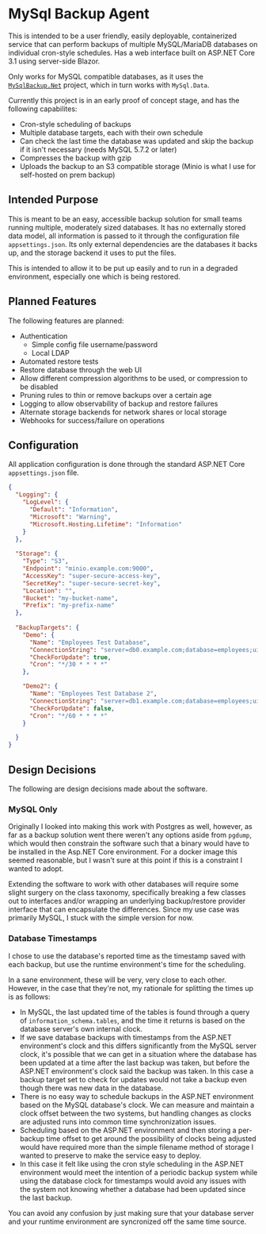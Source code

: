 # MySql Backup Agent

This is intended to be a user friendly, easily deployable, containerized service that can perform backups of multiple MySQL/MariaDB databases on individual cron-style schedules.  Has a web interface built on ASP.NET Core 3.1 using server-side Blazor.

Only works for MySQL compatible databases, as it uses the [`MySqlBackup.Net`](https://github.com/MySqlBackupNET/MySqlBackup.Net) project, which in turn works with `MySql.Data`.

Currently this project is in an early proof of concept stage, and has the following capabilites:

* Cron-style scheduling of backups
* Multiple database targets, each with their own schedule
* Can check the last time the database was updated and skip the backup if it isn't necessary (needs MySQL 5.7.2 or later)
* Compresses the backup with gzip 
* Uploads the backup to an S3 compatible storage (Minio is what I use for self-hosted on prem backup)

## Intended Purpose
This is meant to be an easy, accessible backup solution for small teams running multiple, moderately sized databases. It has no externally stored data model, all information is passed to it through the configuration file `appsettings.json`.  Its only external dependencies are the databases it backs up, and the storage backend it uses to put the files.

This is intended to allow it to be put up easily and to run in a degraded environment, especially one which is being restored.

## Planned Features

The following features are planned:

* Authentication
    * Simple config file username/password
    * Local LDAP 
* Automated restore tests
* Restore database through the web UI
* Allow different compression algorithms to be used, or compression to be disabled
* Pruning rules to thin or remove backups over a certain age
* Logging to allow observability of backup and restore failures
* Alternate storage backends for network shares or local storage
* Webhooks for success/failure on operations

## Configuration

All application configuration is done through the standard ASP.NET Core `appsettings.json` file.

```json
{
  "Logging": {
    "LogLevel": {
      "Default": "Information",
      "Microsoft": "Warning",
      "Microsoft.Hosting.Lifetime": "Information"
    }
  },
  
  "Storage": {
    "Type": "S3",
    "Endpoint": "minio.example.com:9000",
    "AccessKey": "super-secure-access-key",
    "SecretKey": "super-secure-secret-key",
    "Location": "",
    "Bucket": "my-bucket-name",
    "Prefix": "my-prefix-name"
  },
  
  "BackupTargets": {
    "Demo": {
      "Name": "Employees Test Database",
      "ConnectionString": "server=db0.example.com;database=employees;uid=backup_user;pwd=testpass",
      "CheckForUpdate": true,
      "Cron": "*/30 * * * *"
    },

    "Demo2": {
      "Name": "Employees Test Database 2",
      "ConnectionString": "server=db1.example.com;database=employees;uid=backup_user;pwd=testpass",
      "CheckForUpdate": false,
      "Cron": "*/60 * * * *"
    }

  }
}

```

## Design Decisions

The following are design decisions made about the software.

### MySQL Only

Originally I looked into making this work with Postgres as well, however, as far as a backup solution went there weren't any options aside from `pgdump`, which would then constrain the software such that a binary would have to be installed in the Asp.NET Core environment.  For a docker image this seemed reasonable, but I wasn't sure at this point if this is a constraint I wanted to adopt.

Extending the software to work with other databases will require some slight surgery on the class taxonomy, specifically breaking a few classes out to interfaces and/or wrapping an underlying backup/restore provider interface that can encapsulate the differences.  Since my use case was primarily MySQL, I stuck with the simple version for now.

### Database Timestamps

I chose to use the database's reported time as the timestamp saved with each backup, but use the runtime environment's time for the scheduling.

In a sane environment, these will be very, very close to each other.  However, in the case that they're not, my rationale for splitting the times up is as follows:

* In MySQL, the last updated time of the tables is found through a query of `information_schema.tables`, and the time it returns is based on the database server's own internal clock. 
* If we save database backups with timestamps from the ASP.NET environment's clock and this differs significantly from the MySQL server clock, it's possible that we can get in a situation where the database has been updated at a time after the last backup was taken, but before the ASP.NET environment's clock said the backup was taken.  In this case a backup target set to check for updates would not take a backup even though there was new data in the database.
* There is no easy way to schedule backups in the ASP.NET environment based on the MySQL database's clock. We can measure and maintain a clock offset between the two systems, but handling changes as clocks are adjusted runs into common time synchronization issues.
* Scheduling based on the ASP.NET environment and then storing a per-backup time offset to get around the possibility of clocks being adjusted would have required more than the simple filename method of storage I wanted to preserve to make the service easy to deploy.
* In this case it felt like using the cron style scheduling in the ASP.NET environment would meet the intention of a periodic backup system while using the database clock for timestamps would avoid any issues with the system not knowing whether a database had been updated since the last backup.

You can avoid any confusion by just making sure that your database server and your runtime environment are syncronized off the same time source.